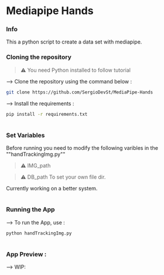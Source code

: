 
# Mediapipe Hands
</div>


### Info

This a python script to create a data set with mediapipe. 

### Cloning the repository

> ⚠ You need Python installed to follow tutorial

--> Clone the repository using the command below :
```bash
git clone https://github.com/SergioDevSt/MediaPipe-Hands

```

--> Install the requirements :
```bash
pip install -r requirements.txt

```

#
### Set Variables

Before running you need to modify the following varibles in the ""handTrackingImg.py""
> ⚠ IMG_path


> ⚠ DB_path
To set your own file dir.

Currently working on a better system.

#
### Running the App

--> To run the App, use :
```bash
python handTrackingImg.py

```


#

### App Preview :
--> WIP: 
